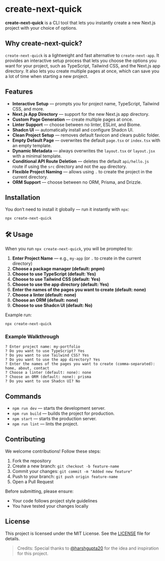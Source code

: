 # create-next-quick

**create-next-quick** is a CLI tool that lets you instantly create a new Next.js project with your choice of options.

## Why create-next-quick?

`create-next-quick` is a lightweight and fast alternative to `create-next-app`. It provides an interactive setup process that lets you choose the options you want for your project, such as TypeScript, Tailwind CSS, and the Next.js app directory. It also lets you create multiple pages at once, which can save you a lot of time when starting a new project.

## Features

- **Interactive Setup** — prompts you for project name, TypeScript, Tailwind CSS, and more.
- **Next.js App Directory** — support for the new Next.js app directory.
- **Custom Page Generation** — create multiple pages at once.
- **Linter Support** — choose between no linter, ESLint, and Biome.
- **Shadcn UI** — automatically install and configure Shadcn UI.
- **Clean Project Setup** — removes default favicon and clears public folder.
- **Empty Default Page** — overwrites the default `page.tsx` or `index.tsx` with an empty template.
- **Dynamic Metadata** — always overwrites the `layout.tsx` or `layout.jsx` with a minimal template.
- **Conditional API Route Deletion** — deletes the default `api/hello.js` route if using the `src` directory and not the `app` directory.
- **Flexible Project Naming** — allows using `.` to create the project in the current directory.
- **ORM Support** — choose between no ORM, Prisma, and Drizzle.

## Installation

You don’t need to install it globally — run it instantly with `npx`:

```bash
npx create-next-quick
```

## 🛠 Usage

When you run `npx create-next-quick`, you will be prompted to:

1. **Enter Project Name** — e.g., `my-app` (or `.` to create in the current directory)
2. **Choose a package manager (default: pnpm)**
3. **Choose to use TypeScript (default: Yes)**
4. **Choose to use Tailwind CSS (default: Yes)**
5. **Choose to use the app directory (default: Yes)**
6. **Enter the names of the pages you want to create (default: none)**
7. **Choose a linter (default: none)**
8. **Choose an ORM (default: none)**
9. **Choose to use Shadcn UI (default: No)**

Example run:

```bash
npx create-next-quick
```

### Example Walkthrough

```
? Enter project name: my-portfolio
? Do you want to use TypeScript? Yes
? Do you want to use Tailwind CSS? Yes
? Do you want to use the app directory? Yes
? Enter the names of the pages you want to create (comma-separated): home, about, contact
? Choose a linter (default: none): none
? Choose an ORM (default: none): prisma
? Do you want to use Shadcn UI? No
```

## Commands

- `npm run dev` — starts the development server.
- `npm run build` — builds the project for production.
- `npm start` — starts the production server.
- `npm run lint` — lints the project.

## Contributing

We welcome contributions! Follow these steps:

1. Fork the repository
2. Create a new branch: `git checkout -b feature-name`
3. Commit your changes: `git commit -m "Added new feature"`
4. Push to your branch: `git push origin feature-name`
5. Open a Pull Request

Before submitting, please ensure:

- Your code follows project style guidelines
- You have tested your changes locally

## License

This project is licensed under the MIT License. See the [LICENSE](LICENSE) file for details.

> Credits: Special thanks to [@harshgupta20](https://github.com/harshgupta20) for the idea and inspiration for this project.